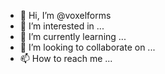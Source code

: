 - 👋 Hi, I’m @voxelforms
- 👀 I’m interested in ...
- 🌱 I’m currently learning ...
- 💞️ I’m looking to collaborate on ...
- 📫 How to reach me ...

<!---
voxelforms/voxelforms is a ✨ special ✨ repository because its `README.md` (this file) appears on your GitHub profile.
You can click the Preview link to take a look at your changes.
--->
